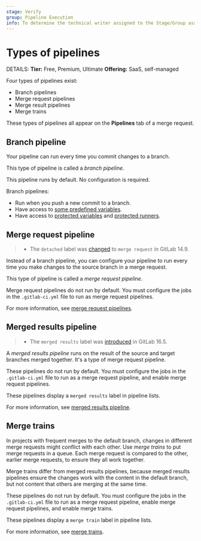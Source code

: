 ```yaml
---
stage: Verify
group: Pipeline Execution
info: To determine the technical writer assigned to the Stage/Group associated with this page, see https://handbook.gitlab.com/handbook/product/ux/technical-writing/#assignments
---
```


# Types of pipelines

DETAILS:
**Tier:** Free, Premium, Ultimate
**Offering:** SaaS, self-managed

Four types of pipelines exist:

- Branch pipelines
- Merge request pipelines
- Merge result pipelines
- Merge trains

These types of pipelines all appear on the **Pipelines** tab of a merge request.

## Branch pipeline

Your pipeline can run every time you commit changes to a branch.

This type of pipeline is called a *branch pipeline*.

This pipeline runs by default. No configuration is required.

Branch pipelines:

- Run when you push a new commit to a branch.
- Have access to [some predefined variables](../variables/predefined_variables.md).
- Have access to [protected variables](../variables/index.md#protect-a-cicd-variable)
  and [protected runners](../runners/configure_runners.md#prevent-runners-from-revealing-sensitive-information).

## Merge request pipeline

> - The `detached` label was [changed](https://gitlab.com/gitlab-org/gitlab/-/issues/352939) to `merge request` in GitLab 14.9.

Instead of a branch pipeline, you can configure your pipeline to run every time you make changes to the
source branch in a merge request.

This type of pipeline is called a *merge request pipeline*.

Merge request pipelines do not run by default. You must configure
the jobs in the `.gitlab-ci.yml` file to run as merge request pipelines.

For more information, see [merge request pipelines](merge_request_pipelines.md).

## Merged results pipeline

> - The `merged results` label was [introduced](https://gitlab.com/gitlab-org/gitlab/-/merge_requests/132975) in GitLab 16.5.

A *merged results pipeline* runs on the result of the source and target branches merged together.
It's a type of merge request pipeline.

These pipelines do not run by default. You must configure the jobs in the `.gitlab-ci.yml` file
to run as a merge request pipeline, and enable merge request pipelines.

These pipelines display a `merged results` label in pipeline lists.

For more information, see [merged results pipeline](merged_results_pipelines.md).

## Merge trains

In projects with frequent merges to the default branch, changes in different merge requests
might conflict with each other. Use *merge trains* to put merge requests in a queue.
Each merge request is compared to the other, earlier merge requests, to ensure they all work together.

Merge trains differ from merged results pipelines, because merged results pipelines
ensure the changes work with the content in the default branch,
but not content that others are merging at the same time.

These pipelines do not run by default. You must configure the jobs in the `.gitlab-ci.yml` file
to run as a merge request pipeline, enable merge request pipelines, and enable merge trains.

These pipelines display a `merge train` label in pipeline lists.

For more information, see [merge trains](merge_trains.md).
